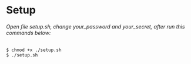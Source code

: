 # Setup
###### Open file setup.sh, change your_password and your_secret, after run this commands below:

```console
$ chmod +x ./setup.sh
$ ./setup.sh 
```
